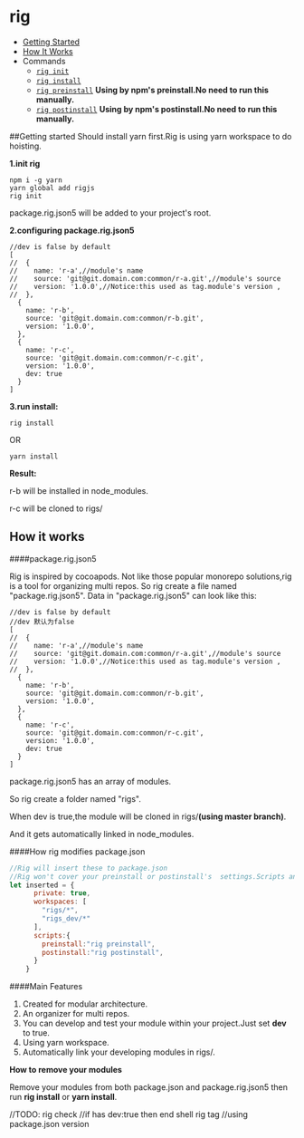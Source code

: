 # rig

- [Getting Started](#getting-started)
- [How It Works](#how-it-works)
- Commands
  - [`rig init`](./commands/publish#readme)
  - [`rig install`](./commands/publish#readme)
  - [`rig preinstall`](./commands/publish#readme) **Using by npm's preinstall.No need to run this manually.**
  - [`rig postinstall`](./commands/publish#readme) **Using by npm's postinstall.No need to run this manually.**

##Getting started
Should install yarn first.Rig is using yarn workspace to do hoisting.

**1.init rig**

```shell script
npm i -g yarn 
yarn global add rigjs
rig init
```
package.rig.json5 will be added to your project's root.

**2.configuring package.rig.json5**
```json5
//dev is false by default
[
//  {
//    name: 'r-a',//module's name
//    source: 'git@git.domain.com:common/r-a.git',//module's source
//    version: '1.0.0',//Notice:this used as tag.module's version ,
//  },
  {
    name: 'r-b',
    source: 'git@git.domain.com:common/r-b.git',
    version: '1.0.0',
  },
  {
    name: 'r-c',
    source: 'git@git.domain.com:common/r-c.git',
    version: '1.0.0',
    dev: true
  }
]
```
**3.run install:**
```shell script
rig install
```
OR
```shell script
yarn install
```
**Result:**

r-b will be installed in node_modules.

r-c will be cloned to rigs/
## How it works

####package.rig.json5

Rig is inspired by cocoapods.
Not like those popular monorepo solutions,rig is a tool for organizing multi repos.
So rig create a file named "package.rig.json5".
Data in "package.rig.json5" can look like this:
```json5
//dev is false by default
//dev 默认为false
[
//  {
//    name: 'r-a',//module's name
//    source: 'git@git.domain.com:common/r-a.git',//module's source
//    version: '1.0.0',//Notice:this used as tag.module's version ,
//  },
  {
    name: 'r-b',
    source: 'git@git.domain.com:common/r-b.git',
    version: '1.0.0',
  },
  {
    name: 'r-c',
    source: 'git@git.domain.com:common/r-c.git',
    version: '1.0.0',
    dev: true
  }
]
```
package.rig.json5 has an array of modules.

So rig create a folder named "rigs".

When dev is true,the module will be cloned in rigs/**(using master branch)**.

And it gets automatically linked in node_modules.

####How rig modifies package.json

```javascript
//Rig will insert these to package.json
//Rig won't cover your preinstall or postinstall's  settings.Scripts and workspaces will be appended.
let inserted = {
      private: true,
      workspaces: [
        "rigs/*",
        "rigs_dev/*"
      ],
      scripts:{
        preinstall:"rig preinstall",
        postinstall:"rig postinstall",
      }
    }
```


####Main Features

1. Created for modular architecture.
2. An organizer for multi repos.
3. You can develop and test your module within your project.Just set **dev** to true.
4. Using yarn workspace.
5. Automatically link your developing modules in rigs/.

**How to remove your modules**

Remove your modules from both package.json and package.rig.json5 then run **rig install** or **yarn install**.

//TODO:
rig check //if has dev:true then end shell
rig tag //using package.json version



